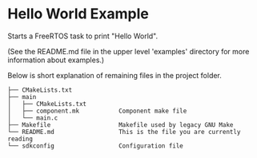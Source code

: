 # Hello World Example

Starts a FreeRTOS task to print "Hello World".

(See the README.md file in the upper level 'examples' directory for more information about examples.)

Below is short explanation of remaining files in the project folder.

```
├── CMakeLists.txt
├── main
│   ├── CMakeLists.txt
│   ├── component.mk           Component make file
│   └── main.c
├── Makefile                   Makefile used by legacy GNU Make
└── README.md                  This is the file you are currently reading
└── sdkconfig                  Configuration file
```
